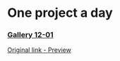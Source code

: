 <h1>One project a day</h1>

<h3><a href="https://github.com/kirisuoc/one-project-a-day/tree/main/gallery%2012-01">Gallery 12-01 </a></h3>
<a href="https://www.instagram.com/p/C1_zzlzt0sS/?img_index=2">Original link - Preview</a>
